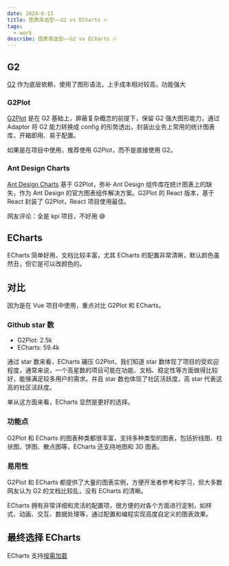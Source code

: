 ```yaml
---
date: 2024-6-13
title: 图表库选型——G2 vs ECharts 🔥
tags:
  - work
describe: 图表库选型——G2 vs ECharts 🔥
---
```


## G2

[G2](https://g2.antv.antgroup.com/) 作为底层依赖，使用了图形语法，上手成本相对较高，功能强大

### G2Plot

[G2Plot](https://g2plot.antv.antgroup.com/) 是在 G2 基础上，屏蔽复杂概念的前提下，保留 G2 强大图形能力，通过 Adaptor 将 G2 能力转换成 config 的形势透出，封装出业务上常用的统计图表库，开箱即用、易于配置。

如果是在项目中使用，推荐使用 G2Plot，而不是直接使用 G2。

### Ant Design Charts

[Ant Design Charts](https://ant-design-charts.antgroup.com/) 基于 G2Plot，弥补 Ant Design 组件库在统计图表上的缺失，作为 Ant Design 的官方图表组件解决方案。G2Plot 的 React 版本，基于 React 封装了 G2Plot，React 项目使用最佳。

网友评论：全是 kpi 项目，不好用 😅

## ECharts

ECharts 简单好用、文档比较丰富，尤其 ECharts 的配置非常清晰，默认颜色虽然丑，但它是可以改颜色的。

## 对比

因为是在 Vue 项目中使用，重点对比 G2Plot 和 ECharts。

### Github star 数

- G2Plot: 2.5k
- ECharts: 59.4k

通过 star 数来看，ECharts 碾压 G2Plot，我们知道 star 数体现了项目的受欢迎程度，通常来说，一个高星数的项目可能在功能、文档、稳定性等方面做得比较好，能够满足较多用户的需求。并且 star 数也体现了社区活跃度，高 star 代表这高的社区活跃度。

单从这方面来看，ECharts 显然是更好的选择。

### 功能点

G2Plot 和 ECharts 的图表种类都很丰富，支持多种类型的图表，包括折线图、柱状图、饼图、散点图等，ECharts 还支持地图和 3D 图表。

### 易用性

G2Plot 和 ECharts 都提供了大量的图表实例，方便开发者参考和学习，但大多数网友认为 G2 的文档比较乱，没有 ECharts 的清晰。

ECharts 拥有非常详细和灵活的配置项，很方便的对各个方面进行定制，如样式、动画、交互、数据处理等，通过配置和编程实现高度自定义的图表效果。

## 最终选择 ECharts

ECharts 支持[按需加载](https://echarts.apache.org/handbook/zh/basics/import)
